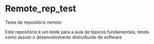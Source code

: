 # Remote_rep_test
Teste de repositório remoto

Este repositório é um teste para a aula de tópicos fundamentais, tendo como assuto o desenvolvimento distruibuído de software